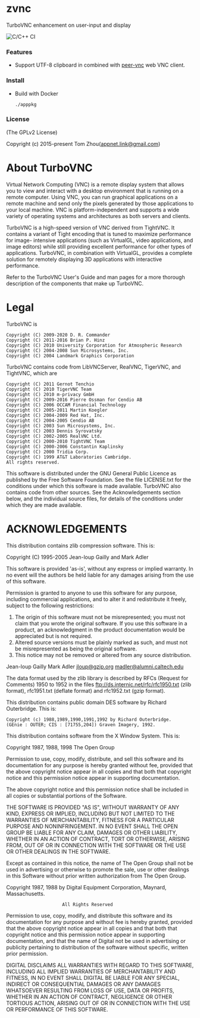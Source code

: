 # zvnc 
TurboVNC enhancement on user-input and display

![C/C++ CI](https://github.com/5GApp/zvnc/workflows/C/C++%20CI/badge.svg)

### Features
* Support UTF-8 clipboard in combined with [peer-vnc](https://github.com/InstantWebP2P/peer-vnc) web VNC client.

### Install

* Build with Docker

   `
   ./apppkg
   `

### License

(The GPLv2 License)

Copyright (c) 2015-present Tom Zhou(appnet.link@gmail.com)


About TurboVNC
==============

Virtual Network Computing (VNC) is a remote display system that allows you to
view and interact with a desktop environment that is running on a remote
computer.  Using VNC, you can run graphical applications on a remote machine
and send only the pixels generated by those applications to your local machine.
VNC is platform-independent and supports a wide variety of operating systems
and architectures as both servers and clients.

TurboVNC is a high-speed version of VNC derived from TightVNC.  It contains
a variant of Tight encoding that is tuned to maximize performance for image-
intensive applications (such as VirtualGL, video applications, and image
editors) while still providing excellent performance for other types of
applications.  TurboVNC, in combination with VirtualGL, provides a complete
solution for remotely displaying 3D applications with interactive performance.

Refer to the TurboVNC User's Guide and man pages for a more thorough
description of the components that make up TurboVNC.


Legal
=====

TurboVNC is

    Copyright (C) 2009-2020 D. R. Commander
    Copyright (C) 2011-2016 Brian P. Hinz
    Copyright (C) 2010 University Corporation for Atmospheric Research
    Copyright (C) 2004-2008 Sun Microsystems, Inc.
    Copyright (C) 2004 Landmark Graphics Corporation

TurboVNC contains code from LibVNCServer, RealVNC, TigerVNC, and TightVNC,
which are

    Copyright (C) 2011 Gernot Tenchio
    Copyright (C) 2010 TigerVNC Team
    Copyright (C) 2010 m-privacy GmbH
    Copyright (C) 2009-2016 Pierre Ossman for Cendio AB
    Copyright (C) 2006 OCCAM Financial Technology
    Copyright (C) 2005-2011 Martin Koegler
    Copyright (C) 2004-2009 Red Hat, Inc.
    Copyright (C) 2004-2005 Cendio AB
    Copyright (C) 2003 Sun Microsystems, Inc.
    Copyright (C) 2003 Dennis Syrovatsky
    Copyright (C) 2002-2005 RealVNC Ltd.
    Copyright (C) 2000-2010 TightVNC Team
    Copyright (C) 2000-2006 Constantin Kaplinsky
    Copyright (C) 2000 Tridia Corp.
    Copyright (C) 1999 AT&T Laboratories Cambridge.
    All rights reserved.

This software is distributed under the GNU General Public Licence as published
by the Free Software Foundation.  See the file LICENSE.txt for the conditions
under which this software is made available.  TurboVNC also contains code from
other sources.  See the Acknowledgements section below, and the individual
source files, for details of the conditions under which they are made
available.


ACKNOWLEDGEMENTS
================

This distribution contains zlib compression software.  This is:

  Copyright (C) 1995-2005 Jean-loup Gailly and Mark Adler

  This software is provided 'as-is', without any express or implied
  warranty.  In no event will the authors be held liable for any damages
  arising from the use of this software.

  Permission is granted to anyone to use this software for any purpose,
  including commercial applications, and to alter it and redistribute it
  freely, subject to the following restrictions:

  1. The origin of this software must not be misrepresented; you must not
     claim that you wrote the original software. If you use this software
     in a product, an acknowledgment in the product documentation would be
     appreciated but is not required.
  2. Altered source versions must be plainly marked as such, and must not be
     misrepresented as being the original software.
  3. This notice may not be removed or altered from any source distribution.

  Jean-loup Gailly        Mark Adler
  jloup@gzip.org          madler@alumni.caltech.edu

  The data format used by the zlib library is described by RFCs (Request for
  Comments) 1950 to 1952 in the files ftp://ds.internic.net/rfc/rfc1950.txt
  (zlib format), rfc1951.txt (deflate format) and rfc1952.txt (gzip format).


This distribution contains public domain DES software by Richard Outerbridge.
This is:

    Copyright (c) 1988,1989,1990,1991,1992 by Richard Outerbridge.
    (GEnie : OUTER; CIS : [71755,204]) Graven Imagery, 1992.


This distribution contains software from the X Window System.  This is:

 Copyright 1987, 1988, 1998  The Open Group

 Permission to use, copy, modify, distribute, and sell this software and its
 documentation for any purpose is hereby granted without fee, provided that
 the above copyright notice appear in all copies and that both that
 copyright notice and this permission notice appear in supporting
 documentation.

 The above copyright notice and this permission notice shall be included in
 all copies or substantial portions of the Software.

 THE SOFTWARE IS PROVIDED "AS IS", WITHOUT WARRANTY OF ANY KIND, EXPRESS OR
 IMPLIED, INCLUDING BUT NOT LIMITED TO THE WARRANTIES OF MERCHANTABILITY,
 FITNESS FOR A PARTICULAR PURPOSE AND NONINFRINGEMENT.  IN NO EVENT SHALL THE
 OPEN GROUP BE LIABLE FOR ANY CLAIM, DAMAGES OR OTHER LIABILITY, WHETHER IN
 AN ACTION OF CONTRACT, TORT OR OTHERWISE, ARISING FROM, OUT OF OR IN
 CONNECTION WITH THE SOFTWARE OR THE USE OR OTHER DEALINGS IN THE SOFTWARE.

 Except as contained in this notice, the name of The Open Group shall not be
 used in advertising or otherwise to promote the sale, use or other dealings
 in this Software without prior written authorization from The Open Group.


 Copyright 1987, 1988 by Digital Equipment Corporation, Maynard, Massachusetts.

                         All Rights Reserved

 Permission to use, copy, modify, and distribute this software and its
 documentation for any purpose and without fee is hereby granted,
 provided that the above copyright notice appear in all copies and that
 both that copyright notice and this permission notice appear in
 supporting documentation, and that the name of Digital not be
 used in advertising or publicity pertaining to distribution of the
 software without specific, written prior permission.

 DIGITAL DISCLAIMS ALL WARRANTIES WITH REGARD TO THIS SOFTWARE, INCLUDING
 ALL IMPLIED WARRANTIES OF MERCHANTABILITY AND FITNESS, IN NO EVENT SHALL
 DIGITAL BE LIABLE FOR ANY SPECIAL, INDIRECT OR CONSEQUENTIAL DAMAGES OR
 ANY DAMAGES WHATSOEVER RESULTING FROM LOSS OF USE, DATA OR PROFITS,
 WHETHER IN AN ACTION OF CONTRACT, NEGLIGENCE OR OTHER TORTIOUS ACTION,
 ARISING OUT OF OR IN CONNECTION WITH THE USE OR PERFORMANCE OF THIS
 SOFTWARE.
